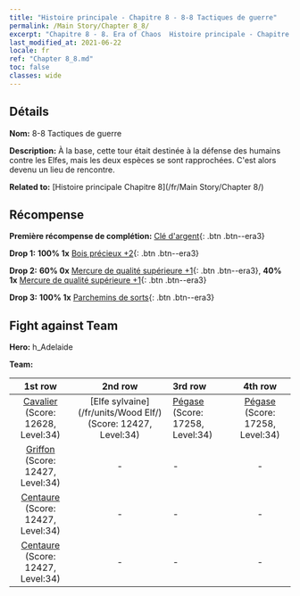 ```yaml
---
title: "Histoire principale - Chapitre 8 - 8-8 Tactiques de guerre"
permalink: /Main Story/Chapter 8_8/
excerpt: "Chapitre 8 - 8. Era of Chaos  Histoire principale - Chapitre 8_8. 8-8 Tactiques de guerre"
last_modified_at: 2021-06-22
locale: fr
ref: "Chapter 8_8.md"
toc: false
classes: wide
---
```


## Détails

 **Nom:** 8-8 Tactiques de guerre

 **Description:** À la base, cette tour était destinée à la défense des humains contre les Elfes, mais les deux espèces se sont rapprochées. C'est alors devenu un lieu de rencontre.

 **Related to:** [Histoire principale Chapitre 8](/fr/Main Story/Chapter 8/)

## Récompense

 **Première récompense de complétion:** [Clé d'argent](/ItemsFR/con_693/){: .btn .btn--era3}

 **Drop 1:** **100% 1x** [Bois précieux +2](/ItemsFR/mat_27/){: .btn .btn--era3}

 **Drop 2:** **60% 0x** [Mercure de qualité supérieure +1](/ItemsFR/mat_21/){: .btn .btn--era3}, **40% 1x** [Mercure de qualité supérieure +1](/ItemsFR/mat_21/){: .btn .btn--era3}

 **Drop 3:** **100% 1x** [Parchemins de sorts](/ItemsFR/con_694/){: .btn .btn--era3}


## Fight against Team
 **Hero:** h_Adelaide

 **Team:**


  | 1st row | 2nd row | 3rd row | 4th row |
  |:----:|:----:|:----|:----:|
  | [Cavalier](/fr/units/Cavalier/) (Score: 12628, Level:34)  | [Elfe sylvaine](/fr/units/Wood Elf/) (Score: 12427, Level:34)  | [Pégase](/fr/units/Pegasus/) (Score: 17258, Level:34)  | [Pégase](/fr/units/Pegasus/) (Score: 17258, Level:34)  |
  | [Griffon](/fr/units/Griffin/) (Score: 12427, Level:34)  | - | - | - |
  | [Centaure](/fr/units/Centaur/) (Score: 12427, Level:34)  | - | - | - |
  | [Centaure](/fr/units/Centaur/) (Score: 12427, Level:34)  | - | - | - |


